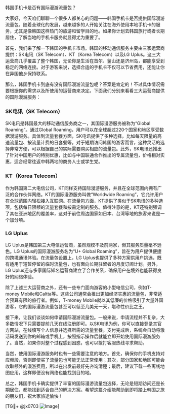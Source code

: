 韩国手机卡是否有国际漫游流量包？

大家好，今天咱们聊聊一个很多人都关心的问题——韩国手机卡是否提供国际漫游流量包。随着全球化的发展，越来越多的人开始关注在海外使用本地手机卡的服务，尤其是像韩国这样热门的旅游和留学目的地。如果你计划去韩国旅行或者长期居住，了解当地的手机卡服务就显得尤为重要了。

首先，我们来了解一下韩国的手机卡市场。韩国的移动通信服务主要由三家运营商提供：SK电讯（SK Telecom）、KT（Korea Telecom）以及LG Uplus。这三大运营商几乎覆盖了整个韩国，无论你是生活在首尔、釜山还是济州岛，都能享受到稳定的网络连接。对于游客来说，选择合适的手机卡不仅可以节省费用，还能让你在异国他乡保持联系。

那么，韩国手机卡到底有没有国际漫游流量包呢？答案是肯定的！不过具体情况需要根据你的需求以及所使用的运营商来决定。下面我们分别来看看三大运营商提供的国际漫游服务：

### SK电讯（SK Telecom）

SK电讯是韩国最大的移动通信服务商之一，其国际漫游服务被称为“Global Roaming”。通过Global Roaming，用户可以在全球超过220个国家和地区享受数据漫游服务。具体到流量套餐方面，SK电讯提供了多种选择，比如每天限量的高速流量包、按流量计费的日套餐等。对于短期访问韩国的游客而言，这种灵活的选择非常方便，可以根据自己的实际需要购买相应的流量包。此外，SK电讯还推出了针对中国用户的特别优惠，比如与中国联通合作推出的专属流量包，价格相对实惠，适合经常往返中韩两地的商务人士或学生党。

### KT（Korea Telecom）

作为韩国第二大电信公司，KT同样支持国际漫游服务，并且在全球范围内拥有广泛的合作伙伴网络。KT的国际漫游服务叫做“Worldwide Roaming”，它允许用户在全球范围内轻松接入互联网。在流量包方面，KT提供了类似于SK电讯的多种选项，包括每日限额的流量套餐和按需定制的服务。值得注意的是，KT还特别强调了其在亚洲地区的覆盖率，这对于前往周边国家如日本、台湾等地的旅客来说是一个加分项。

### LG Uplus

LG Uplus是韩国第三大电信运营商，虽然规模不及前两家，但其服务质量毫不逊色。LG Uplus的国际漫游服务名为“U+ Global Roaming”，旨在为用户提供便捷的跨境通讯体验。在流量包设置上，LG Uplus也提供了多种方案供用户挑选，既有适用于短暂停留的临时流量包，也有面向长期驻留者的月度订阅计划。另外，LG Uplus还与多家国际知名运营商建立了合作关系，确保用户在境外也能获得良好的网络体验。

除了上述三大运营商之外，还有一些专门面向游客的小型电信公司，例如T-money Mobile和Caltta等。这些公司通常会推出更加经济实惠的流量包，非常适合预算有限的旅行者。例如，T-money Mobile就以其低廉的价格吸引了大量外国游客，它的国际漫游流量包甚至可以低至几美元一天，堪称性价比之王。

接下来，让我们谈谈如何申请国际漫游流量包。一般来说，申请流程并不复杂，大多数情况下只需要提前几天在线注册即可。以SK电讯为例，你可以直接登录其官方网站，在线填写个人信息并选择所需的流量套餐。支付完成后，系统会自动将激活码发送到你的邮箱或手机上，按照指示操作后就能立即开始使用国际漫游服务了。当然，如果你对整个过程感到困惑，也可以拨打客服热线寻求帮助。

当然，使用国际漫游服务时也有一些需要注意的地方。首先，确保你的手机支持对应频段，否则即使买了流量包也可能无法正常使用；其次，部分国家和地区可能会收取额外的漫游费用，所以在出发前最好先咨询清楚；最后，建议下载一些离线地图应用，这样即便没有网络也能找到目的地。

总之，韩国手机卡确实提供了丰富的国际漫游流量包选择，无论是短期访问还是长期居住，都能找到适合自己的解决方案。希望这篇介绍能帮助到即将踏上韩国之旅的朋友们，祝大家旅途愉快！

[TG💪+ @jx0703 ![Image](https://github.com/user-attachments/assets/dbca1d08-cadb-493c-b0ec-ad6f7a83f270)]